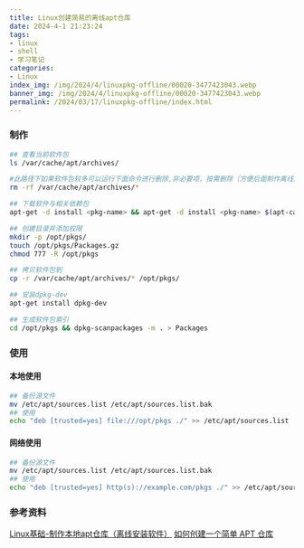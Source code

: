 ```yaml
---
title: Linux创建简易的离线apt仓库
date: 2024-4-1 21:23:24
tags:
- linux
- shell
- 学习笔记
categories:
- Linux
index_img: /img/2024/4/linuxpkg-offline/00020-3477423043.webp
banner_img: /img/2024/4/linuxpkg-offline/00020-3477423043.webp
permalink: /2024/03/17/linuxpkg-offline/index.html
---
```

### 制作
```bash
## 查看当前软件包
ls /var/cache/apt/archives/

#此路径下如果软件包较多可以运行下面命令进行删除,非必要项，按需删除（方便后面制作离线源）
rm -rf /var/cache/apt/archives/*

## 下载软件与相关依赖包
apt-get -d install <pkg-name> && apt-get -d install <pkg-name> $(apt-cache depends <pkg-name> | grep Depends | cut -d: -f2)

## 创建目录并添加权限
mkdir -p /opt/pkgs/
touch /opt/pkgs/Packages.gz
chmod 777 -R /opt/pkgs

## 拷贝软件包到
cp -r /var/cache/apt/archives/* /opt/pkgs/

## 安装dpkg-dev
apt-get install dpkg-dev

## 生成软件包索引
cd /opt/pkgs && dpkg-scanpackages -m . > Packages
```

### 使用

#### 本地使用
```bash
## 备份源文件
mv /etc/apt/sources.list /etc/apt/sources.list.bak
## 使用
echo "deb [trusted=yes] file:///opt/pkgs ./" >> /etc/apt/sources.list
```

#### 网络使用
```bash
## 备份源文件
mv /etc/apt/sources.list /etc/apt/sources.list.bak
## 使用
echo "deb [trusted=yes] http(s)://example.com/pkgs ./" >> /etc/apt/sources.list
```


### 参考资料
[Linux基础-制作本地apt仓库（离线安装软件）](https://blog.csdn.net/Passerby_Wang/article/details/123600746)
[如何创建一个简单 APT 仓库 ](https://www.cnblogs.com/bamanzi/p/create-simple-apt-repo.html)